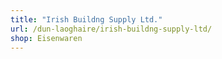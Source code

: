 ```yaml
---
title: "Irish Buildng Supply Ltd."
url: /dun-laoghaire/irish-buildng-supply-ltd/
shop: Eisenwaren
---
```

